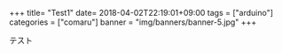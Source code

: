 +++
title= "Test1"
date= 2018-04-02T22:19:01+09:00
tags = ["arduino"]
categories = ["comaru"]
banner = "img/banners/banner-5.jpg"
+++

テスト